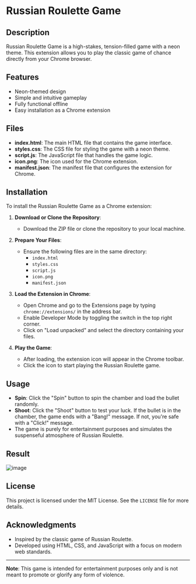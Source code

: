 # Russian Roulette Game

## Description

Russian Roulette Game is a high-stakes, tension-filled game with a neon theme. This extension allows you to play the classic game of chance directly from your Chrome browser.

## Features

- Neon-themed design
- Simple and intuitive gameplay
- Fully functional offline
- Easy installation as a Chrome extension

## Files

- **index.html**: The main HTML file that contains the game interface.
- **styles.css**: The CSS file for styling the game with a neon theme.
- **script.js**: The JavaScript file that handles the game logic.
- **icon.png**: The icon used for the Chrome extension.
- **manifest.json**: The manifest file that configures the extension for Chrome.

## Installation

To install the Russian Roulette Game as a Chrome extension:

1. **Download or Clone the Repository**:
   - Download the ZIP file or clone the repository to your local machine.

2. **Prepare Your Files**:
   - Ensure the following files are in the same directory:
     - `index.html`
     - `styles.css`
     - `script.js`
     - `icon.png`
     - `manifest.json`

3. **Load the Extension in Chrome**:
   - Open Chrome and go to the Extensions page by typing `chrome://extensions/` in the address bar.
   - Enable Developer Mode by toggling the switch in the top right corner.
   - Click on "Load unpacked" and select the directory containing your files.

4. **Play the Game**:
   - After loading, the extension icon will appear in the Chrome toolbar.
   - Click the icon to start playing the Russian Roulette game.

## Usage

- **Spin**: Click the "Spin" button to spin the chamber and load the bullet randomly.
- **Shoot**: Click the "Shoot" button to test your luck. If the bullet is in the chamber, the game ends with a "Bang!" message. If not, you're safe with a "Click!" message.
- The game is purely for entertainment purposes and simulates the suspenseful atmosphere of Russian Roulette.

## Result

![image](https://github.com/user-attachments/assets/9f0a8647-3b60-487a-9419-2aeb025959d7)

## License

This project is licensed under the MIT License. See the `LICENSE` file for more details.

## Acknowledgments

- Inspired by the classic game of Russian Roulette.
- Developed using HTML, CSS, and JavaScript with a focus on modern web standards.

---

**Note**: This game is intended for entertainment purposes only and is not meant to promote or glorify any form of violence.
